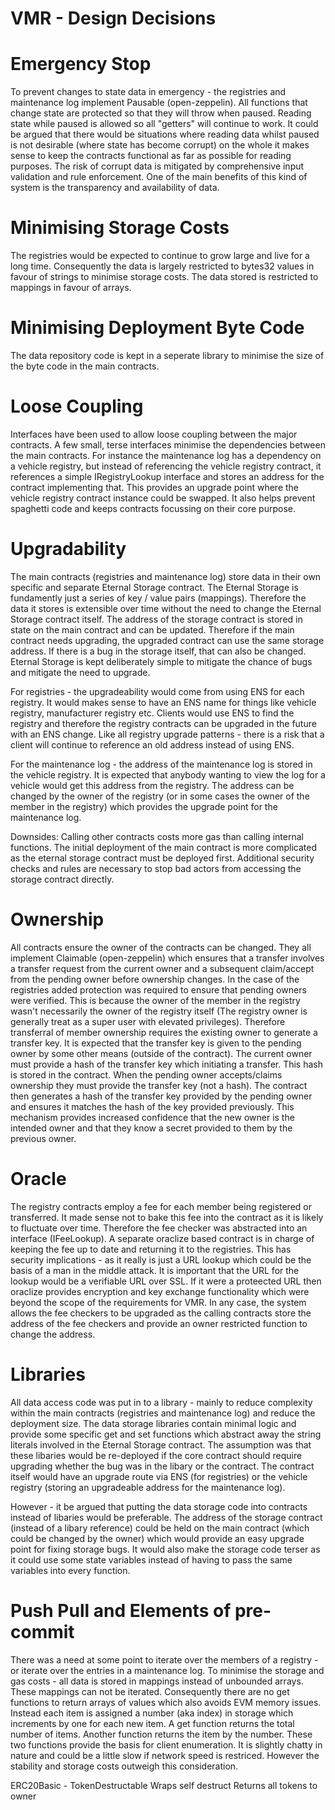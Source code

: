 
VMR - Design Decisions
======================

# Emergency Stop
To prevent changes to state data in emergency - the registries and maintenance log implement Pausable (open-zeppelin). All functions that change state are protected so that they will throw when paused.  Reading state while paused is allowed so all "getters" will continue to work.  It could be argued that there would be situations where reading data whilst paused is not desirable (where state has become corrupt) on the whole it makes sense to keep the contracts functional as far as possible for reading purposes.  The risk of corrupt data is mitigated by comprehensive input validation and rule enforcement.  One of the main benefits of this kind of system is the transparency and availability of data. 

# Minimising Storage Costs
The registries would be expected to continue to grow large and live for a long time.  Consequently the data is largely restricted to bytes32 values in favour of strings to minimise storage costs.  The data stored is restricted to mappings in favour of arrays.

# Minimising Deployment Byte Code
The data repository code is kept in a seperate library to minimise the size of the byte code in the main contracts.

# Loose Coupling
Interfaces have been used to allow loose coupling between the major contracts.   A few small, terse interfaces minimise the dependencies between the main contracts.  For instance the maintenance log has a dependency on a vehicle registry, but instead of referencing the vehicle registry contract, it references a simple IRegistryLookup interface and stores an address for the contract implementing that.  This provides an upgrade point where the vehicle registry contract instance could be swapped.  It also helps prevent spaghetti code and keeps contracts focussing on their core purpose.

# Upgradability
The main contracts (registries and maintenance log) store data in their own specific and separate Eternal Storage contract.  The Eternal Storage is fundamently just a series of key / value pairs (mappings).  Therefore the data it stores is extensible over time without the need to change the Eternal Storage contract itself. The address of the storage contract is stored in state on the main contract and can be updated.  Therefore if the main contract needs upgrading, the upgraded contract can use the same storage address.  If there is a bug in the storage itself, that can also be changed.  Eternal Storage is kept deliberately simple to mitigate the chance of bugs and mitigate the need to upgrade.

For registries - the upgradeability would come from using ENS for each registry.  It would makes sense to have an ENS name for things like vehicle registry, manufacturer registry etc.   Clients would use ENS to find the registry and therefore the registry contracts can be upgraded in the future with an ENS change.  Like all registry upgrade patterns - there is a risk that a client will continue to reference an old address instead of using ENS. 

For the maintenance log - the address of the maintenance log is stored in the vehicle registry.  It is expected that anybody wanting to view the log for a vehicle would get this address from the registry.  The address can be changed by the owner of the registry (or in some cases the owner of the member in the registry) which provides the upgrade point for the maintenance log.

Downsides: Calling other contracts costs more gas than calling internal functions.  The initial deployment of the main contract is more complicated as the eternal storage contract must be deployed first.   Additional security checks and rules are necessary to stop bad actors from accessing the storage contract directly.

# Ownership
All contracts ensure the owner of the contracts can be changed.  They all implement Claimable (open-zeppelin) which ensures that a transfer involves a transfer request from the current owner and a subsequent claim/accept from the pending owner before ownership changes.   In the case of the registries added protection was required to ensure that pending owners were verified.  This is because the owner of the member in the registry wasn't necessarily the owner of the registry itself (The registry owner is generally treat as a super user with elevated privileges).   Therefore transferral of member ownership requires the existing owner to generate a transfer key. It is expected that the transfer key is given to the pending owner by some other means (outside of the contract). The current owner must provide a hash of the transfer key which initiating a transfer.   This hash is stored in the contract.  When the pending owner accepts/claims ownership they must provide the transfer key (not a hash).  The contract then generates a hash of the transfer key provided by the pending owner and ensures it matches the hash of the key provided previously.  This mechanism provides increased confidence that the new owner is the intended owner and that they know a secret provided to them by the previous owner.

# Oracle
The registry contracts employ a fee for each member being registered or transferred.  It made sense not to bake this fee into the contract as it is likely to fluctuate over time.  Therefore the fee checker was abstracted into an interface (IFeeLookup).  A separate oraclize based contract is in charge of keeping the fee up to date and returning it to the registries.  This has security implications - as it really is just a URL lookup which could be the basis of a man in the middle attack.  It is important that the URL for the lookup would be a verifiable URL over SSL.  If it were a proteected URL then oraclize provides encryption and key exchange functionality which were beyond the scope of the requirements for VMR.  In any case, the system allows the fee checkers to be upgraded as the calling contracts store the address of the fee checkers and provide an owner restricted function to change the address.

# Libraries
All data access code was put in to a library - mainly to reduce complexity within the main contracts (registries and maintenance log) and reduce the deployment size.   The data storage libraries contain minimal logic and provide some specific get and set functions which abstract away the string literals involved in the Eternal Storage contract.  The assumption was that these libaries would be re-deployed if the core contract should require upgrading whether the bug was in the libary or the contract.   The contract itself would have an upgrade route via ENS (for registries)  or the vehicle registry (storing an upgradeable address for the maintenance log).

However - it be argued that putting the data storage code into contracts instead of libaries would be preferable.  The address of the storage contract (instead of a libary reference) could be held on the main contract (which could be changed by the owner) which would provide an easy upgrade point for fixing storage bugs.  It would also make the storage code terser as it could use some state variables instead of having to pass the same variables into every function.

# Push Pull and Elements of pre-commit
There was a need at some point to iterate over the members of a registry - or iterate over the entries in a maintenance log.  To minimise the storage and gas costs - all data is stored in mappings instead of unbounded arrays. These mappings can not be iterated.  Consequently there are no get functions to return arrays of values which also avoids EVM memory issues.  Instead each item is assigned a number (aka index) in storage which increments by one for each new item.  A get function returns the total number of items.  Another function returns the item by the number.   These two functions provide the basis for client enumeration.  It is slightly chatty in nature and could be a little slow if network speed is restriced.  However the stability and storage costs outweigh this consideration.


ERC20Basic - TokenDestructable
Wraps self destruct
Returns all tokens to owner
